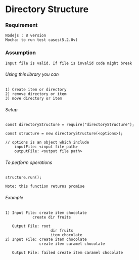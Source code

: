 # Directory Structure

### Requirement
    Nodejs : 8 version
    Mocha: to run test cases(5.2.0v)
    
### Assumption
    Input file is valid. If file is invalid code might break
    
###### Using this library you can 
    1) Create item or directory
    2) remove directory or item
    3) move directory or item
    
    
###### Setup
    const directoryStructure = require("directoryStructure");
    
    const structure = new directoryStructure(<options>);
    
    // options is an object which include
        inputFile: <input file path>
        outputFile: <output file path>
        
        
###### To perform operations
    structure.run();
    
    Note: this function returns promise
    


###### Example
    1) Input File: create item chocolate
                create dir fruits
    
       Output File: root
                        dir fruits
                        item chocolate   
    2) Input File: create item chocolate
                   create item caramel chocolate
        
       Output File: failed create item caramel chocolate            
